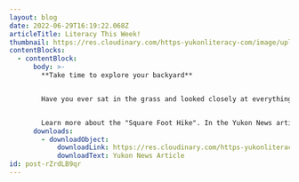 ```yaml
---
layout: blog
date: 2022-06-29T16:19:22.068Z
articleTitle: Literacy This Week!
thumbnail: https://res.cloudinary.com/https-yukonliteracy-com/image/upload/q_35/v1656952564/Untitled_vt7php.png
contentBlocks:
  - contentBlock:
      body: >-
        **Take time to explore your backyard**


        Have you ever sat in the grass and looked closely at everything that lives in there? You may see a dandelion, an ant, or a ladybug wandering by. As children we are naturally curious, but many of us lose that curiosity we age. This summer, try looking at a part of your backyard through the perspective of a child. 


        Learn more about the "Square Foot Hike". In the Yukon News article below.
      downloads:
        - downloadObject:
            downloadLink: https://res.cloudinary.com/https-yukonliteracy-com/image/upload/q_35/v1656952817/10309182_2022-06-27_15_00_44_proof1_ebkbcc.pdf
            downloadText: Yukon News Article
id: post-rZrdLB9qr
---
```

